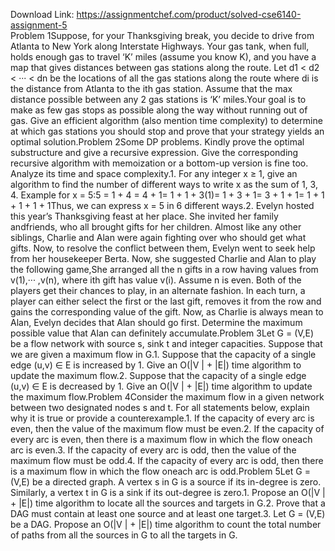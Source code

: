 Download Link: https://assignmentchef.com/product/solved-cse6140-assignment-5
<br>
Problem 1Suppose, for your Thanksgiving break, you decide to drive from Atlanta to New York along Interstate Highways. Your gas tank, when full, holds enough gas to travel ‘K’ miles (assume you know K), and you have a map that gives distances between gas stations along the route. Let d1 &lt; d2 &lt; ··· &lt; dn be the locations of all the gas stations along the route where di is the distance from Atlanta to the ith gas station. Assume that the max distance possible between any 2 gas stations is ‘K’ miles.Your goal is to make as few gas stops as possible along the way without running out of gas. Give an efficient algorithm (also mention time complexity) to determine at which gas stations you should stop and prove that your strategy yields an optimal solution.Problem 2Some DP problems. Kindly prove the optimal substructure and give a recursive expression. Give the corresponding recursive algorithm with memoization or a bottom-up version is fine too. Analyze its time and space complexity.1. For any integer x ≥ 1, give an algorithm to find the number of different ways to write x as the sum of 1, 3, 4. Example for x = 5:5 = 1 + 4 = 4 + 1= 1 + 1 + 3(1)= 1 + 3 + 1= 3 + 1 + 1= 1 + 1 + 1 + 1 + 1Thus, we can express x = 5 in 6 different ways.2. Evelyn hosted this year’s Thanksgiving feast at her place. She invited her family andfriends, who all brought gifts for her children. Almost like any other siblings, Charlie and Alan were again fighting over who should get what gifts. Now, to resolve the conflict between them, Evelyn went to seek help from her housekeeper Berta. Now, she suggested Charlie and Alan to play the following game,She arranged all the n gifts in a row having values from v(1),··· ,v(n), where ith gift has value v(i). Assume n is even. Both of the players get their chances to play, in an alternate fashion. In each turn, a player can either select the first or the last gift, removes it from the row and gains the corresponding value of the gift. Now, as Charlie is always mean to Alan, Evelyn decides that Alan should go first. Determine the maximum possible value that Alan can definitely accumulate.Problem 3Let G = (V,E) be a flow network with source s, sink t and integer capacities. Suppose that we are given a maximum flow in G.1. Suppose that the capacity of a single edge (u,v) ∈ E is increased by 1. Give an O(|V | + |E|) time algorithm to update the maximum flow.2. Suppose that the capacity of a single edge (u,v) ∈ E is decreased by 1. Give an O(|V | + |E|) time algorithm to update the maximum flow.Problem 4Consider the maximum flow in a given network between two designated nodes s and t. For all statements below, explain why it is true or provide a counterexample.1. If the capacity of every arc is even, then the value of the maximum flow must be even.2. If the capacity of every arc is even, then there is a maximum flow in which the flow oneach arc is even.3. If the capacity of every arc is odd, then the value of the maximum flow must be odd.4. If the capacity of every arc is odd, then there is a maximum flow in which the flow oneach arc is odd.Problem 5Let G = (V,E) be a directed graph. A vertex s in G is a source if its in-degree is zero. Similarly, a vertex t in G is a sink if its out-degree is zero.1. Propose an O(|V | + |E|) time algorithm to locate all the sources and targets in G.2. Prove that a DAG must contain at least one source and at least one target.3. Let G = (V,E) be a DAG. Propose an O(|V | + |E|) time algorithm to count the total number of paths from all the sources in G to all the targets in G.